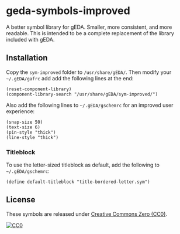 # geda-symbols-improved

A better symbol library for gEDA. Smaller, more consistent, and more readable. This is intended to be a complete replacement of the library included with gEDA.

## Installation

Copy the `sym-improved` folder to `/usr/share/gEDA/`. Then modify your `~/.gEDA/gafrc` add add the following lines at the end:

```
(reset-component-library)
(component-library-search "/usr/share/gEDA/sym-improved/")
```

Also add the following lines to `~/.gEDA/gschemrc` for an improved user experience:

```
(snap-size 50)
(text-size 6)
(pin-style "thick")
(line-style "thick")
```

### Titleblock

To use the letter-sized titleblock as default, add the following to `~/.gEDA/gschemrc`:

```
(define default-titleblock "title-bordered-letter.sym")
```

## License

These symbols are released under [Creative Commons Zero (CC0)](http://creativecommons.org/publicdomain/zero/1.0/).

[![CC0](http://i.creativecommons.org/p/zero/1.0/88x31.png)](http://creativecommons.org/publicdomain/zero/1.0/)
